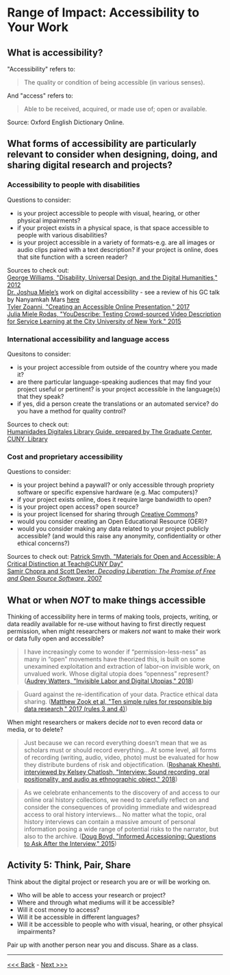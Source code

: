 # Range of Impact: Accessibility to Your Work

## What is accessibility?  

"Accessibility" refers to:
> The quality or condition of being accessible (in various senses).

And "access" refers to:
> Able to be received, acquired, or made use of; open or available.

Source: Oxford English Dictionary Online.  

## What forms of accessibility are particularly relevant to consider when designing, doing, and sharing digital research and projects?  

### Accessibility to people with disabilities

Questions to consider:
* is your project accessible to people with visual, hearing, or other physical impairments?  
* if your project exists in a physical space, is that space accessible to people with various disabilities?
* is your project accessible in a variety of formats-e.g. are all images or audio clips paired with a text description? if your project is online, does that site function with a screen reader?  

Sources to check out:  
[George Williams, "Disability, Universal Design, and the Digital Humanities," 2012](http://dhdebates.gc.cuny.edu/debates/text/44)  
[Dr. Joshua Miele’s](http://www.ski.org/users/joshua-miele) work on digital accessibility - see a review of his GC talk by Nanyamkah Mars [here](http://dh.prattsils.org/blog/resources/event-reviews/digital-accessibility-and-the-making-of-a-meta-maker-movement-a-talk-by-dr-joshua-miele-hosted-by-gc-digital-initiatives-at-the-graduate-center-cuny-on-thursday-october-20-2016/)  
[Tyler Zoanni, "Creating an Accessible Online Presentation," 2017](https://culanth.org/fieldsights/1335-creating-an-accessible-online-presentation)  
[Julia Miele Rodas, "YouDescribe: Testing Crowd-sourced Video Description for Service Learning at the City University of New York," 2015](https://jitp.commons.gc.cuny.edu/youdescribe-testing-crowd-sourced-video-description-for-service-learning-at-the-city-university-of-new-york/)  

### International accessibility and language access

Quesitons to consider:
* is your project accessible from outside of the country where you made it?  
* are there particular language-speaking audiences that may find your project useful or pertinent? is your project accessible in the language(s) that they speak?
* if yes, did a person create the translations or an automated service? do you have a method for quality control?  

Sources to check out:  
[Humanidades Digitales Library Guide, prepared by The Graduate Center, CUNY, Library](https://libguides.gc.cuny.edu/c.php?g=405353&p=5674973)  

### Cost and proprietary accessibility

Questions to consider:
* is your project behind a paywall? or only accessible through propriety software or specific expensive hardware (e.g. Mac computers)?
* if your project exists online, does it require large bandwidth to open? 
* is your project open access? open source? 
* is your project licensed for sharing through [Creative Commons](https://creativecommons.org/)?
* would you consider creating an Open Educational Resource (OER)?
* would you consider making any data related to your project publicly accessible? (and would this raise any anonymity, confidentiality or other ethical concerns?)

Sources to check out:
[Patrick Smyth, "Materials for Open and Accessible: A Critical Distinction at Teach@CUNY Day"](https://github.com/pbsmyth/open_and_accessible)  
[Samir Chopra and Scott Dexter, *Decoding Liberation: The Promise of Free and Open Source Software*, 2007](http://www.sci.brooklyn.cuny.edu/~bcfoss/DL/)  

## What or when *NOT* to make things accessible  

Thinking of accessibility here in terms of making tools, projects, writing, or data readily available for re-use without having to first directly request permission, when might researchers or makers *not* want to make their work or data fully open and accessible? 

> I have increasingly come to wonder if “permission-less-ness” as many in “open” movements have theorized this, is built on some unexamined exploitation and extraction of labor–on invisible work, on unvalued work. Whose digital utopia does “openness” represent? ([Audrey Watters, "Invisible Labor and Digital Utopias," 2018](http://hackeducation.com/2018/05/04/cuny-labor-open))  

> Guard against the re-identification of your data. Practice ethical data sharing. ([Matthew Zook et al, "Ten simple rules for responsible big data research," 2017 (rules 3 and 4)](http://journals.plos.org/ploscompbiol/article?id=10.1371/journal.pcbi.1005399))  

When might researchers or makers decide *not* to even record data or media, or to delete?    

> Just because we can record everything doesn’t mean that we as scholars must or should record everything... At some level, all forms of recording (writing, audio, video, photo) must be evaluated for how they distribute burdens of risk and objectification. ([Roshanak Kheshti, interviewed by Kelsey Chatlosh, "Interview: Sound recording, oral positionality, and audio as ethnographic object," 2018](http://parameters.ssrc.org/2018/04/interview-sound-recording-oral-positionality-and-audio-as-ethnographic-object/))  

> As we celebrate enhancements to the discovery of and access to our online oral history collections, we need to carefully reflect on and consider the consequences of providing immediate and widespread access to oral history interviews... No matter what the topic, oral history interviews can contain a massive amount of personal information posing a wide range of potential risks to the narrator, but also to the archive. ([Doug Boyd, "Informed Accessioning: Questions to Ask After the Interview," 2015](http://ohda.matrix.msu.edu/2015/03/informed-accessioning-questions-to-ask-after-the-interview/))  

## Activity 5: Think, Pair, Share  

Think about the digital project or research you are or will be working on. 

* Who will be able to access your research or project? 
* Where and through what mediums will it be accessible?  
* Will it cost money to access?  
* Will it be accessible in different languages?  
* Will it be accessible to people who with visual, hearing, or other phsyical impairments?    

Pair up with another person near you and discuss. Share as a class.  

******

[<<< Back](impact3.md) - [Next >>>](cases.md)